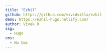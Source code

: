 ```yaml
---
title: "Ezhil"
github: https://github.com/vividvilla/ezhil
demo: https://ezhil-hugo.netlify.com/
author: Vivek R
ssg:
  - Hugo
cms:
  - No Cms
---
```

